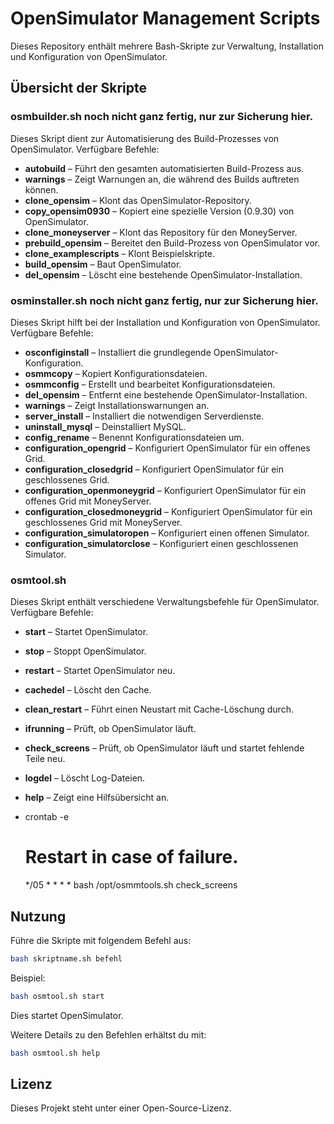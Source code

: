 # OpenSimulator Management Scripts

Dieses Repository enthält mehrere Bash-Skripte zur Verwaltung, Installation und Konfiguration von OpenSimulator.

## Übersicht der Skripte

### osmbuilder.sh noch nicht ganz fertig, nur zur Sicherung hier.
Dieses Skript dient zur Automatisierung des Build-Prozesses von OpenSimulator. Verfügbare Befehle:

- **autobuild** – Führt den gesamten automatisierten Build-Prozess aus.
- **warnings** – Zeigt Warnungen an, die während des Builds auftreten können.
- **clone_opensim** – Klont das OpenSimulator-Repository.
- **copy_opensim0930** – Kopiert eine spezielle Version (0.9.30) von OpenSimulator.
- **clone_moneyserver** – Klont das Repository für den MoneyServer.
- **prebuild_opensim** – Bereitet den Build-Prozess von OpenSimulator vor.
- **clone_examplescripts** – Klont Beispielskripte.
- **build_opensim** – Baut OpenSimulator.
- **del_opensim** – Löscht eine bestehende OpenSimulator-Installation.

### osminstaller.sh noch nicht ganz fertig, nur zur Sicherung hier.
Dieses Skript hilft bei der Installation und Konfiguration von OpenSimulator. Verfügbare Befehle:

- **osconfiginstall** – Installiert die grundlegende OpenSimulator-Konfiguration.
- **osmmcopy** – Kopiert Konfigurationsdateien.
- **osmmconfig** – Erstellt und bearbeitet Konfigurationsdateien.
- **del_opensim** – Entfernt eine bestehende OpenSimulator-Installation.
- **warnings** – Zeigt Installationswarnungen an.
- **server_install** – Installiert die notwendigen Serverdienste.
- **uninstall_mysql** – Deinstalliert MySQL.
- **config_rename** – Benennt Konfigurationsdateien um.
- **configuration_opengrid** – Konfiguriert OpenSimulator für ein offenes Grid.
- **configuration_closedgrid** – Konfiguriert OpenSimulator für ein geschlossenes Grid.
- **configuration_openmoneygrid** – Konfiguriert OpenSimulator für ein offenes Grid mit MoneyServer.
- **configuration_closedmoneygrid** – Konfiguriert OpenSimulator für ein geschlossenes Grid mit MoneyServer.
- **configuration_simulatoropen** – Konfiguriert einen offenen Simulator.
- **configuration_simulatorclose** – Konfiguriert einen geschlossenen Simulator.

### osmtool.sh
Dieses Skript enthält verschiedene Verwaltungsbefehle für OpenSimulator. Verfügbare Befehle:

- **start** – Startet OpenSimulator.
- **stop** – Stoppt OpenSimulator.
- **restart** – Startet OpenSimulator neu.
- **cachedel** – Löscht den Cache.
- **clean_restart** – Führt einen Neustart mit Cache-Löschung durch.
- **ifrunning** – Prüft, ob OpenSimulator läuft.
- **check_screens** – Prüft, ob OpenSimulator läuft und startet fehlende Teile neu.
- **logdel** – Löscht Log-Dateien.
- **help** – Zeigt eine Hilfsübersicht an.

- crontab -e

     # Restart in case of failure.
     */05 * * * * bash /opt/osmmtools.sh check_screens

## Nutzung
Führe die Skripte mit folgendem Befehl aus:

```bash
bash skriptname.sh befehl
```

Beispiel:
```bash
bash osmtool.sh start
```
Dies startet OpenSimulator.

Weitere Details zu den Befehlen erhältst du mit:
```bash
bash osmtool.sh help
```

## Lizenz
Dieses Projekt steht unter einer Open-Source-Lizenz.

